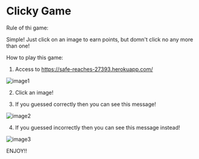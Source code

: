 # Clicky Game

Rule of thi game:

Simple! Just click on an image to earn points, but domn't click no any more than one!


How to play this game:

1. Access to https://safe-reaches-27393.herokuapp.com/

![image1](https://github.com/pikopiri127/react-game1/clicky-gane-main.png)

2. Click an image!

3. If you guessed correctly then you can see this message!

![image2](https://github.com/pikopiri127/react-game1/clicky-game-message1.png)

4. If you guessed incorrectly then you can see this message instead!

![image3](https://github.com/pikopiri127/react-game1/clicky-game-message2.png)


ENJOY!!
